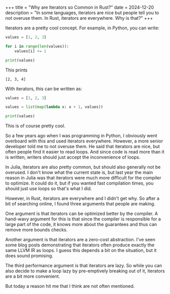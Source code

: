 +++
title = "Why are Iterators so Common in Rust?"
date = 2024-12-20
description = "In some languages, iterators are nice but people tell you to not overuse them. In Rust, iterators are everywhere. Why is that?"
+++

Iterators are a pretty cool concept.
For example, in Python, you can write:

```python
values = [1, 2, 3]

for i in range(len(values)):
    values[i] += 1

print(values)
```

This prints
```
[2, 3, 4]
```

With iterators, this can be written as:

```python
values = [1, 2, 3]

values = list(map(lambda x: x + 1, values))

print(values)
```

This is of course pretty cool.

So a few years ago when I was programming in Python, I obviously went overboard with this and used iterators everywhere.
However, a more senior developer told me to not overuse them.
He said that iterators are nice, but often people find it easier to read loops.
And since code is read more than it is written, writers should just accept the inconvenience of loops.

In Julia, iterators are also pretty common, but should also generally not be overused.
I don't know what the current state is, but last year the main reason in Julia was that iterators were much more difficult for the compiler to optimize.
It could do it, but if you wanted fast compilation times, you should just use loops so that's what I did.

However, in Rust, iterators are everywhere and I didn't get why.
So after a bit of searching online, I found three arguments that people are making.

One argument is that iterators can be optimized better by the compiler.
A hand-wavy argument for this is that since the compiler is responsible for a large part of the code, it knows more about the guarantees and thus can remove more bounds checks.

Another argument is that iterators are a zero-cost abstraction.
I've seen some blog posts demonstrating that iterators often produce exactly the same LLVM IR as loops.
I guess this depends a bit on the situation, but it does sound promising.

The third performance argument is that iterators are lazy.
So while you can also decide to make a loop lazy by pre-emptively breaking out of it, iterators are a bit more convenient.

But today a reason hit me that I think are not often mentioned.


